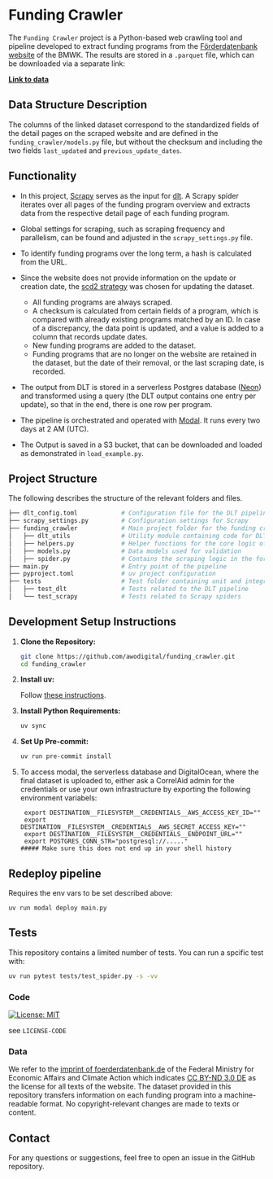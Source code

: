 # Funding Crawler

The `Funding Crawler` project is a Python-based web crawling tool and pipeline developed to extract funding programs from the [Förderdatenbank website](https://www.foerderdatenbank.de/FDB/DE/Home/home.html) of the BMWK. The results are stored in a `.parquet` file, which can be downloaded via a separate link:

**[Link to data](https://foerderdatenbankdump.fra1.cdn.digitaloceanspaces.com/data/data.zip)**

## Data Structure Description

The columns of the linked dataset correspond to the standardized fields of the detail pages on the scraped website and are defined in the `funding_crawler/models.py` file, but without the checksum and including the two fields `last_updated` and `previous_update_dates`.

## Functionality

- In this project, [Scrapy](https://scrapy.org/) serves as the input for [dlt](https://dlthub.com/). A Scrapy spider iterates over all pages of the funding program overview and extracts data from the respective detail page of each funding program.

- Global settings for scraping, such as scraping frequency and parallelism, can be found and adjusted in the `scrapy_settings.py` file.

- To identify funding programs over the long term, a hash is calculated from the URL.

- Since the website does not provide information on the update or creation date, the [scd2 strategy](https://dlthub.com/docs/general-usage/incremental-loading#scd2-strategy) was chosen for updating the dataset.
    - All funding programs are always scraped.
    - A checksum is calculated from certain fields of a program, which is compared with already existing programs matched by an ID. In case of a discrepancy, the data point is updated, and a value is added to a column that records update dates.
    - New funding programs are added to the dataset.
    - Funding programs that are no longer on the website are retained in the dataset, but the date of their removal, or the last scraping date, is recorded.

- The output from DLT is stored in a serverless Postgres database ([Neon](https://neon.tech/)) and transformed using a query (the DLT output contains one entry per update), so that in the end, there is one row per program.

- The pipeline is orchestrated and operated with [Modal](https://modal.com/). It runs every two days at 2 AM (UTC).

- The Output is saved in a S3 bucket, that can be downloaded and loaded as demonstrated in `load_example.py`.


## Project Structure

The following describes the structure of the relevant folders and files.

```bash
├── dlt_config.toml            # Configuration file for the DLT pipeline
├── scrapy_settings.py         # Configuration settings for Scrapy
├── funding_crawler            # Main project folder for the funding crawler Python code
│   ├── dlt_utils              # Utility module containing code for DLT to use Scrapy as a resource
│   ├── helpers.py             # Helper functions for the core logic of the crawler
│   ├── models.py              # Data models used for validation
│   ├── spider.py              # Contains the scraping logic in the form of a Scrapy spider
├── main.py                    # Entry point of the pipeline
├── pyproject.toml             # uv project configuration
├── tests                      # Test folder containing unit and integration tests
│   ├── test_dlt               # Tests related to the DLT pipeline
│   └── test_scrapy            # Tests related to Scrapy spiders
```

## Development Setup Instructions

1. **Clone the Repository:**

   ```bash
   git clone https://github.com/awodigital/funding_crawler.git
   cd funding_crawler
   ```

2. **Install uv:**

   Follow [these instructions](https://docs.astral.sh/uv/getting-started/installation/).

3. **Install Python Requirements:**

   ```bash
   uv sync
   ```

4. **Set Up Pre-commit:**

   ```bash
   uv run pre-commit install
   ```

5. To access modal, the serverless database and DigitalOcean, where the final dataset is uploaded to, either ask a CorrelAid admin for the credentials or use your own infrastructure by exporting the following environment variabels:
    ```
     export DESTINATION__FILESYSTEM__CREDENTIALS__AWS_ACCESS_KEY_ID=""
     export DESTINATION__FILESYSTEM__CREDENTIALS__AWS_SECRET_ACCESS_KEY=""
     export DESTINATION__FILESYSTEM__CREDENTIALS__ENDPOINT_URL=""
     export POSTGRES_CONN_STR="postgresql://....."
    ##### Make sure this does not end up in your shell history
    ```
## Redeploy pipeline
Requires the env vars to be set described above:
```
uv run modal deploy main.py
```


## Tests
This repository contains a limited number of tests.
You can run a spcific test with:

```bash
uv run pytest tests/test_spider.py -s -vv
```

### Code 

[![License: MIT](https://img.shields.io/badge/License-MIT-yellow.svg)](https://opensource.org/licenses/MIT)

see `LICENSE-CODE`

### Data 

We refer to the [imprint of foerderdatenbank.de](https://www.foerderdatenbank.de/FDB/DE/Meta/Impressum/impressum.html) of the Federal Ministry for Economic Affairs and Climate Action which indicates [CC BY-ND 3.0 DE](https://creativecommons.org/licenses/by-nd/3.0/de/deed.de) as the license for all texts of the website. The dataset provided in this repository transfers information on each funding program into a machine-readable format. No copyright-relevant changes are made to texts or content.

## Contact

For any questions or suggestions, feel free to open an issue in the GitHub repository.
